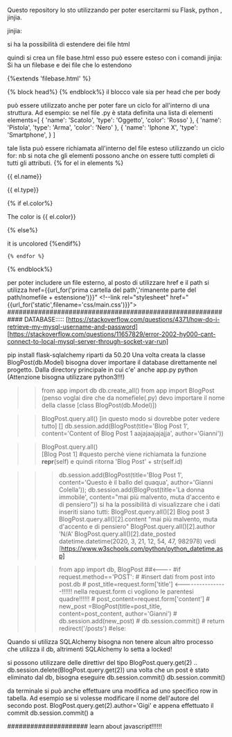 Questo repository lo sto utilizzando per poter esercitarmi su Flask, python , jinjia.

jinjia:

si ha la possibilità di estendere dei file html

quindi si crea un file base.html
esso può essere esteso con i comandi jinjia:
Si ha un filebase e dei file che lo estendono 

<!--file esteso -->
{%extends 'filebase.html' %}

{% block head%}
        <!-- qui si può scrivee ciò che si vuole, e vale solo per il file 2 -->
{% endblock%}
il blocco vale sia per head che per body

può essere utilizzato anche per poter fare un ciclo for all'interno di una struttura.
Ad esempio:
se nel file .py è stata definita una lista di elementi
elements=[
	{
		'name': 'Scatolo',
		'type': 'Oggetto',
		'color': 'Rosso'
	},
	{
		'name': 'Pistola',
		'type': 'Arma',
		'color': 'Nero'
	},
    {
		'name': 'Iphone X',
		'type': 'Smartphone',
	}
]

tale lista può essere richiamata all'interno del file esteso utilizzando un ciclo for:
nb si nota che gli elementi possono anche on essere tutti completi di tutti gli attributi.
 {% for el in elements %}
        <p>{{ el.name}}</p>
        <p>{{ el.type}}</p>
        {% if el.color%}
            <p>The color is {{ el.color}}</p>
        {% else%} 
            <p>it is uncolored</hp>
        {%endif%}

    {% endfor %}
{% endblock%}


per poter includere un file esterno, al posto di utilizzare href e il path
si utilizza href={{url_for('prima cartella del path','rimanente parte del path/nomefile + estensione')}}"
    <!--link rel="stylesheet" href="{{url_for('static',filename='css/main.css')}}">
############################################################
DATABASE:::::
[https://stackoverflow.com/questions/4371/how-do-i-retrieve-my-mysql-username-and-password]
[https://stackoverflow.com/questions/11657829/error-2002-hy000-cant-connect-to-local-mysql-server-through-socket-var-run]

pip install flask-sqlalchemy
riparti da 50.20
Una volta creata la classe BlogPost(db.Model) bisogna dover importare il database direttamente nel progetto.
Dalla directory principale in cui c'e' anche app.py
	python (Attenzione bisogna utilizzare python3!!!)
>>	from app import db
>>  db.create_all()
>>  from app import BlogPost (penso voglai dire che da nomefiele(.py) devo importare il nome della classe [class BlogPost(db.Model)])

>> BlogPost.query.all() [in questo modo si dovrebbe poter vedere tutto]
>> []
>>  db.session.add(BlogPost(title='Blog Post 1', content='Content of Blog Post 1 aajajaajajajja', author='Gianni'))

>>BlogPost.query.all()  
>>[Blog Post 1]  #questo perchè viene richiamata la funzione __repr__(self) e quindi ritorna 'Blog Post' + str(self.id)


>>> db.session.add(BlogPost(title='Blog Post 1', content='Questo è il ballo del quaqua', author='Gianni Colella'));
>>> db.session.add(BlogPost(title='La donna immobile', content="mai più malvento, muta d'accento e di pensiero"))
si ha la possibilità di visualizzare che i dati inseriti siano tutti:
>>> BlogPost.query.all()[2]
Blog post 3
>>> BlogPost.query.all()[2].content
"mai più malvento, muta d'accento e di pensiero"
>>> BlogPost.query.all()[2].author
'N/A'
>>> BlogPost.query.all()[2].date_posted
datetime.datetime(2020, 3, 21, 12, 54, 47, 982978)
vedi [https://www.w3schools.com/python/python_datetime.asp]
>>> 

>>> from app import db, BlogPost ##<----
	#if request.method=='POST':
	#	#insert dati from post into post.db
	#	post_title=request.form['title'] <----------------!!!!!! nella request.form ci vogliono le parentesi quadre!!!!!!
	#	post_content=request.form['content']
	#	new_post =BlogPost(title=post_title, content=post_content, author='Gianni')
	#	db.session.add(new_post)
	#	db.session.commit()
	#	return redirect('/posts')
	#else:



Quando si utilizza SQLAlchemy bisogna non tenere alcun altro processo che utilizza il db, altrimenti SQLAlchemy lo setta a locked!


si possono utilizzare delle direttivr del tipo
BlogPost.query.get(2) ..
db.session.delete(BlogPost.query.get(2))
una volta che un post è stato eliminato dal db, bisogna eseguire db.session.commit()
db.session.commit()


da terminale si può anche effettuare una modifica ad uno specifico row in tabella.
Ad esempio se si volesse modificare il nome dell'autore del secondo post.
BlogPost.query.get(2).author='Gigi'
e appena effettuato il commit 
db.session.commit() a


#####################
learn about javascript!!!!!!


